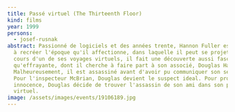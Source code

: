 ```yaml
---
title: Passé virtuel (The Thirteenth Floor)
kind: films
year: 1999
persons:
  - josef-rusnak
abstract: Passionné de logiciels et des années trente, Hannon Fuller est parvenu
  à recréer l'époque qu'il affectionne, dans laquelle il peut se projeter. Au
  cours d'un de ses voyages virtuels, il fait une découverte aussi fascinante
  qu'effrayante, dont il cherche à faire part à son associé, Douglas Hall.
  Malheureusement, il est assassiné avant d'avoir pu communiquer son secret.
  Pour l'inspecteur McBrian, Douglas devient le suspect ideal. Pour prouver son
  innocence, Douglas décide de trouver l'assassin de son ami dans son passé
  virtuel.
image: /assets/images/events/19106189.jpg
---
```

